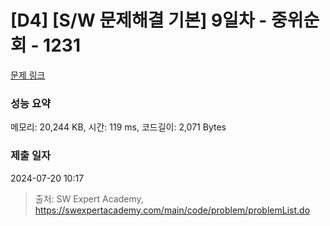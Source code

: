 # [D4] [S/W 문제해결 기본] 9일차 - 중위순회 - 1231 

[문제 링크](https://swexpertacademy.com/main/code/problem/problemDetail.do?contestProbId=AV140YnqAIECFAYD) 

### 성능 요약

메모리: 20,244 KB, 시간: 119 ms, 코드길이: 2,071 Bytes

### 제출 일자

2024-07-20 10:17



> 출처: SW Expert Academy, https://swexpertacademy.com/main/code/problem/problemList.do